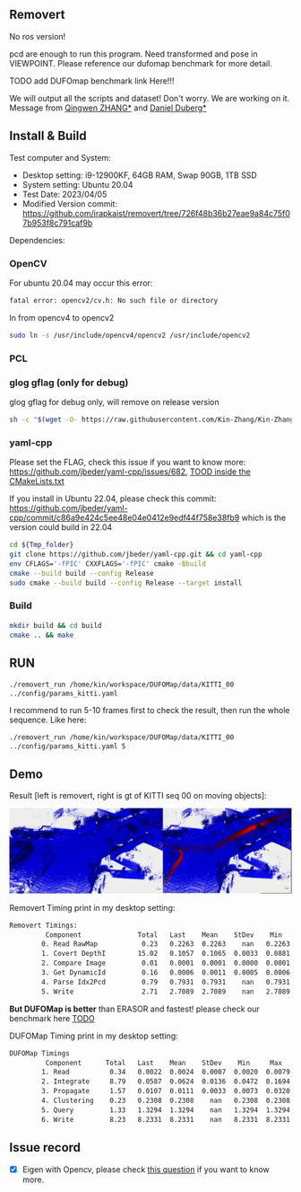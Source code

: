 Removert
---

No ros version!

pcd are enough to run this program. Need transformed and pose in VIEWPOINT. Please reference our dufomap benchmark for more detail.

TODO add DUFOmap benchmark link Here!!!

We will output all the scripts and dataset! Don't worry. We are working on it. 
Message from [Qingwen ZHANG*](https://kin-zhang.github.io/) and [Daniel Duberg*](https://github.com/danielduberg)

## Install & Build

Test computer and System:

- Desktop setting: i9-12900KF, 64GB RAM, Swap 90GB, 1TB SSD
- System setting: Ubuntu 20.04
- Test Date: 2023/04/05
- Modified Version commit: https://github.com/irapkaist/removert/tree/726f48b36b27eae9a84c75f07b953f8c791caf9b


Dependencies:
### OpenCV
For ubuntu 20.04 may occur this error:
```bash
fatal error: opencv2/cv.h: No such file or directory
```
ln from opencv4 to opencv2
```bash
sudo ln -s /usr/include/opencv4/opencv2 /usr/include/opencv2
```

### PCL


### glog gflag (only for debug)
glog gflag for debug only, will remove on release version
```sh
sh -c "$(wget -O- https://raw.githubusercontent.com/Kin-Zhang/Kin-Zhang/main/Dockerfiles/latest_glog_gflag.sh)"
```

### yaml-cpp
Please set the FLAG, check this issue if you want to know more: https://github.com/jbeder/yaml-cpp/issues/682, [TOOD inside the CMakeLists.txt](https://github.com/jbeder/yaml-cpp/issues/566)

If you install in Ubuntu 22.04, please check this commit: https://github.com/jbeder/yaml-cpp/commit/c86a9e424c5ee48e04e0412e9edf44f758e38fb9 which is the version could build in 22.04

```sh
cd ${Tmp_folder}
git clone https://github.com/jbeder/yaml-cpp.git && cd yaml-cpp
env CFLAGS='-fPIC' CXXFLAGS='-fPIC' cmake -Bbuild
cmake --build build --config Release
sudo cmake --build build --config Release --target install
```
### Build
```bash
mkdir build && cd build
cmake .. && make
```

## RUN

```
./removert_run /home/kin/workspace/DUFOMap/data/KITTI_00 ../config/params_kitti.yaml
```

I recommend to run 5-10 frames first to check the result, then run the whole sequence. Like here:
```
./removert_run /home/kin/workspace/DUFOMap/data/KITTI_00 ../config/params_kitti.yaml 5
```


## Demo

Result [left is removert, right is gt of KITTI seq 00 on moving objects]:

![](assets/imgs/example.png)

Removert Timing print in my desktop setting:
```bash
Removert Timings:
         Component              Total   Last    Mean    StDev    Min     Max     Steps
        0. Read RawMap           0.23   0.2263  0.2263    nan   0.2263  0.2263       1
        1. Covert DepthI        15.02   0.1057  0.1065  0.0033  0.0881  0.1191     141
        2. Compare Image         0.01   0.0001  0.0001  0.0000  0.0001  0.0003     141
        3. Get DynamicId         0.16   0.0006  0.0011  0.0005  0.0006  0.0041     141
        4. Parse Idx2Pcd         0.79   0.7931  0.7931    nan   0.7931  0.7931       1
        5. Write                 2.71   2.7089  2.7089    nan   2.7089  2.7089       1
```


**But DUFOMap is better** than ERASOR and fastest! please check our benchmark here [TODO](TODO)

DUFOMap Timing print in my desktop setting:
```bash
DUFOMap Timings
         Component      Total   Last    Mean    StDev    Min     Max     Steps
        1. Read          0.34   0.0022  0.0024  0.0007  0.0020  0.0079     141
        2. Integrate     8.79   0.0587  0.0624  0.0136  0.0472  0.1694     141
        3. Propagate     1.57   0.0107  0.0111  0.0033  0.0073  0.0320     141
        4. Clustering    0.23   0.2308  0.2308    nan   0.2308  0.2308       1
        5. Query         1.33   1.3294  1.3294    nan   1.3294  1.3294       1
        6. Write         8.23   8.2331  8.2331    nan   8.2331  8.2331       1
```

## Issue record

- [x] Eigen with Opencv, please check [this question](https://stackoverflow.com/questions/73806642/converting-cvmat-to-eigenmatrix-gives-compilation-error-from-opencv2-core-ei) if you want to know more.